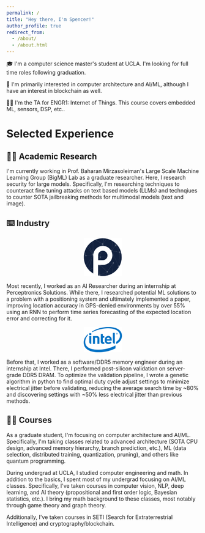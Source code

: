 ```yaml
---
permalink: /
title: "Hey there, I'm Spencer!"
author_profile: true
redirect_from: 
  - /about/
  - /about.html
---
```


🎓 I'm a computer science master's student at UCLA. I'm looking for full time roles following graduation.

🔬 I'm primarily interested in computer architecture and AI/ML, although I have an interest in blockchain as well.

👨‍🏫 I'm the TA for ENGR1: Internet of Things. This course covers embedded ML, sensors, DSP, etc..

# Selected Experience

## 👨‍💻 Academic Research

I'm currently working in Prof. Baharan Mirzasoleiman's Large Scale Machine Learning Group (BigML) Lab as a graduate researcher. Here, I research security for large models. Specifically, I'm researching techniques to counteract fine tuning attacks on text based models (LLMs) and technqiues to counter SOTA jailbreaking methods for multimodal models (text and image).

## ⌨️ Industry

<p align="center">
  <img src="/images/perc.png" alt="Perceptronics Logo" style="width:100px;">
</p>  

Most recently, I worked as an AI Researcher during an internship at Perceptronics Solutions. While there, I researched potential ML solutions to a problem with a positioning system and ultimately implemented a paper, improving location accuracy in GPS-denied environments by over 55% using an RNN to perform time series forecasting of the expected location error and correcting for it.

<p align="center">
  <img src="/images/intel.png" alt="Intel Logo" style="width:100px;">
</p>

Before that, I worked as a software/DDR5 memory engineer during an internship at Intel. There, I performed post-silicon validation on server-grade DDR5 DRAM. To optimize the validation pipeline, I wrote a genetic algorithm in python to find optimal duty cycle adjust settings to minimize electrical jitter before validating, reducing the average search time by ~80% and discovering settings with ~50% less electrical jitter than previous methods.


## 👨‍💻 Courses

As a graduate student, I'm focusing on computer architecture and AI/ML. Specifically, I'm taking classes related to advanced architecture (SOTA CPU design, advanced memory hierarchy, branch prediction, etc.), ML (data selection, distributed training, quantization, pruning), and others like quantum programming.

During undergrad at UCLA, I studied computer engineering and math. In addition to the basics, I spent most of my undergrad focusing on AI/ML classes. Specifically, I've taken courses in computer vision, NLP, deep learning, and AI theory (propositional and first order logic, Bayesian statistics, etc.). I bring my math background to these classes, most notably through game theory and graph theory.

Additionally, I've taken courses in SETI (Search for Extraterrestrial Intelligence) and cryptography/blockchain.